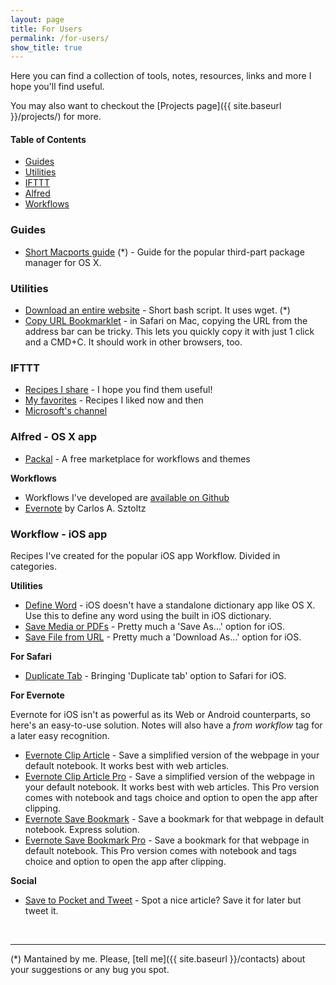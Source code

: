 ```yaml
---
layout: page
title: For Users
permalink: /for-users/
show_title: true
---
```


Here you can find a collection of tools, notes, resources, links and more I hope you'll find useful.

You may also want to checkout the [Projects page]({{ site.baseurl }}/projects/) for more.

#### Table of Contents

- [Guides](#guides)
- [Utilities](#utilities)
- [IFTTT](#ifttt)
- [Alfred](#alfred---os-x-app)
- [Workflows](#workflow---ios-app)

### Guides

- [Short Macports guide](https://www.evernote.com/l/AENoTAGBFR5Es5YT7y-wdlkXitg40gvEQD8) (*) - Guide for the popular third-part package manager for OS X.

### Utilities

- [Download an entire website](https://gist.github.com/pirafrank/181360a3754abe79a5c8) - Short bash script. It uses wget. (*)
- [Copy URL Bookmarklet](https://gist.github.com/pirafrank/5a4f6f56f3cf931ddf6b) - in Safari on Mac, copying the URL from the address bar can be tricky. This lets you quickly copy it with just 1 click and a CMD+C. It should work in other browsers, too.

### IFTTT

- [Recipes I share](https://ifttt.com/myrecipes/shared) - I hope you find them useful!
- [My favorites](https://ifttt.com/p/pirafrank/favorites) - Recipes I liked now and then
- [Microsoft's channel](https://ifttt.com/p/microsoft/shared)

### Alfred - OS X app

- [Packal](http://www.packal.org) - A free marketplace for workflows and themes

**Workflows**

- Workflows I've developed are [available on Github](https://github.com/pirafrank/alfred_workflows)
- [Evernote](http://www.alfredforum.com/topic/840-evernote-791-search-create-append-text-preview-reminders-and-more-all-within-alfred) by Carlos A. Sztoltz

### Workflow - iOS app

Recipes I've created for the popular iOS app Workflow. Divided in categories.

**Utilities**

- [Define Word](https://workflow.is/workflows/73248a1812004bfbaa122a0c83171764) - iOS doesn't have a standalone dictionary app like OS X. Use this to define any word using the built in iOS dictionary.
- [Save Media or PDFs](https://workflow.is/workflows/77c911cb3069427daa998d7d46ab74c2) - Pretty much a 'Save As...' option for iOS.
- [Save File from URL](https://workflow.is/workflows/178df20da74240d4961e924202257573) - Pretty much a 'Download As...' option for iOS.

**For Safari**

- [Duplicate Tab](https://workflow.is/workflows/62dd17d0c9614d70b9b653c1eaf7f55c) - Bringing 'Duplicate tab' option to Safari for iOS.

**For Evernote**

Evernote for iOS isn't as powerful as its Web or Android counterparts, so here's an easy-to-use solution. Notes will also have a *from workflow* tag for a later easy recognition.

- [Evernote Clip Article](https://workflow.is/workflows/a8fca839b66b4fcf84f771c74d4d8875) - Save a simplified version of the webpage in your default notebook. It works best with web articles.
- [Evernote Clip Article Pro](https://workflow.is/workflows/4a6fe5a05db44325a73eb85b3d4157c9) - Save a simplified version of the webpage in your default notebook. It works best with web articles. This Pro version comes with notebook and tags choice and option to open the app after clipping.
- [Evernote Save Bookmark](https://workflow.is/workflows/c373a2047f3c4ce9874cf8325fa6cdcf) - Save a bookmark for that webpage in default notebook. Express solution.
- [Evernote Save Bookmark Pro](https://workflow.is/workflows/b9ed8af01f2d4f9bb089cd968fd4bea9) - Save a bookmark for that webpage in default notebook. This Pro version comes with notebook and tags choice and option to open the app after clipping.

**Social**

- [Save to Pocket and Tweet](https://workflow.is/workflows/3e508f3afda446eabfd92a4c535f94b4) - Spot a nice article? Save it for later but tweet it.

<br>

---

(*) Mantained by me. Please, [tell me]({{ site.baseurl }}/contacts) about your suggestions or any bug you spot.
